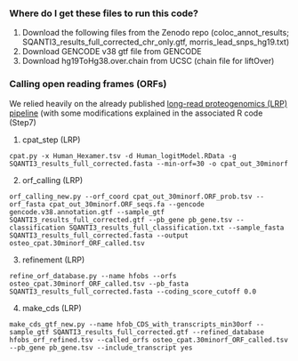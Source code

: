 ### Where do I get these files to run this code? 
1. Download the following files from the Zenodo repo (coloc_annot_results; SQANTI3_results_full_corrected_chr_only.gtf, morris_lead_snps_hg19.txt)
2. Download GENCODE v38 gtf file from GENCODE
3. Download hg19ToHg38.over.chain from UCSC (chain file for liftOver)


### Calling open reading frames (ORFs)
We relied heavily on the already published [long-read proteogenomics (LRP) pipeline](https://github.com/sheynkman-lab/Long-Read-Proteogenomics) (with some modifications explained in the associated R code (Step7)

1. cpat_step (LRP)
```shell
cpat.py -x Human_Hexamer.tsv -d Human_logitModel.RData -g SQANTI3_results_full_corrected.fasta --min-orf=30 -o cpat_out_30minorf
```
2. orf_calling (LRP)
```shell
orf_calling_new.py --orf_coord cpat_out_30minorf.ORF_prob.tsv --orf_fasta cpat_out_30minorf.ORF_seqs.fa --gencode gencode.v38.annotation.gtf --sample_gtf SQANTI3_results_full_corrected.gtf --pb_gene pb_gene.tsv --classification SQANTI3_results_full_classification.txt --sample_fasta SQANTI3_results_full_corrected.fasta --output osteo_cpat.30minorf_ORF_called.tsv
```
3. refinement (LRP)
```shell
refine_orf_database.py --name hfobs --orfs osteo_cpat.30minorf_ORF_called.tsv --pb_fasta SQANTI3_results_full_corrected.fasta --coding_score_cutoff 0.0
```
4. make_cds (LRP)
```shell
make_cds_gtf_new.py --name hfob_CDS_with_transcripts_min30orf --sample_gtf SQANTI3_results_full_corrected.gtf --refined_database hfobs_orf_refined.tsv --called_orfs osteo_cpat.30minorf_ORF_called.tsv --pb_gene pb_gene.tsv --include_transcript yes
```
